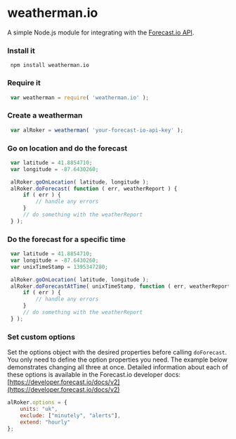 weatherman.io
===============

A simple Node.js module for integrating with the [Forecast.io API](https://developer.forecast.io/).

### Install it

```
 npm install weatherman.io
```

### Require it
```javascript
 var weatherman = require( 'weatherman.io' );
```

### Create a weatherman

```javascript
 var alRoker = weatherman( 'your-forecast-io-api-key' );
```

### Go on location and do the forecast

```javascript
 var latitude = 41.8854710;
 var longitude = -87.6430260;

 alRoker.goOnLocation( latitude, longitude );
 alRoker.doForecast( function ( err, weatherReport ) {
     if ( err ) {
         // handle any errors
     }
     // do something with the weatherReport
 } );
```

### Do the forecast for a specific time

```javascript
 var latitude = 41.8854710;
 var longitude = -87.6430260;
 var unixTimeStamp = 1395347280;

 alRoker.goOnLocation( latitude, longitude );
 alRoker.doForecastAtTime( unixTimeStamp, function ( err, weatherReport ) {
     if ( err ) {
         // handle any errors
     }
     // do something with the weatherReport
 } );
```

### Set custom options

Set the options object with the desired properties before calling `doForecast`. You only need to define the option properties you need. The example below demonstrates changing all three at once. Detailed information about each of these options is available in the Forecast.io developer docs: [https://developer.forecast.io/docs/v2](https://developer.forecast.io/docs/v2)

```javascript
alRoker.options = {
    units: "uk",
    exclude: ["minutely", "alerts"],
    extend: "hourly"
};
```
